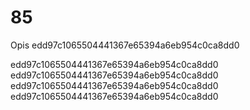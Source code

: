 85
==

Opis
edd97c1065504441367e65394a6eb954c0ca8dd0

edd97c1065504441367e65394a6eb954c0ca8dd0
edd97c1065504441367e65394a6eb954c0ca8dd0
edd97c1065504441367e65394a6eb954c0ca8dd0
edd97c1065504441367e65394a6eb954c0ca8dd0
